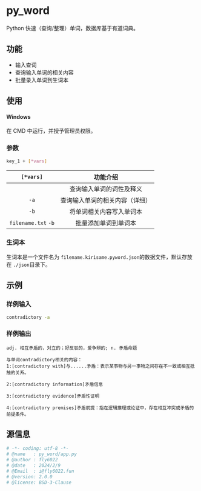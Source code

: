# py_word

Python 快速（查询/整理）单词，数据库基于有道词典。

## 功能

- 输入查词
- 查询输入单词的相关内容
- 批量录入单词到生词本

## 使用

#### Windows

在 CMD 中运行，并授予管理员权限。

### 参数

```bash
key_1 + [*vars]
```

|       ``[*vars]``       |            功能介绍            |
| :---------------------: | :----------------------------: |
|                        |    查询输入单词的词性及释义    |
|         ``-a``         | 查询输入单词的相关内容（详细） |
|         ``-b``         |    将单词相关内容写入单词本    |
| ``filename.txt`` ``-b`` |      批量添加单词到单词本      |

### 生词本

生词本是一个文件名为 ``filename.kirisame.pyword.json``的数据文件，默认存放在 ``./json``目录下。

## 示例

### 样例输入

```bash
contradictory -a
```

### 样例输出

```
adj. 相互矛盾的，对立的；好反驳的，爱争辩的; n. 矛盾命题

与单词contradictory相关的内容：
1:[contradictory with]与......矛盾：表示某事物与另一事物之间存在不一致或相互抵触的关系。

2:[contradictory information]矛盾信息

3:[contradictory evidence]矛盾性证明

4:[contradictory premises]矛盾前提：指在逻辑推理或论证中，存在相互冲突或矛盾的前提条件。
```

## 源信息

```python
# -*- coding: utf-8 -*-
# @name   : py_word/app.py
# @author : fly6022
# @date   : 2024/2/9
# @Email  : i@fly6022.fun
# @version: 2.0.0
# @license: BSD-3-Clause
```
